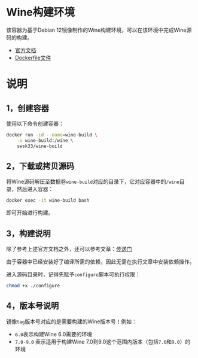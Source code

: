 # Wine构建环境

该容器为基于Debian 12镜像制作的Wine构建环境，可以在该环境中完成Wine源码的构建。

- [官方文档](https://wiki.winehq.org/Building_Wine)
- [Dockerfile文件](https://github.com/swsk33/dockerfiles-repo/blob/master/wine-build)

# 说明

## 1，创建容器

使用以下命令创建容器：

```bash
docker run -id --name=wine-build \
	-v wine-build:/wine \
	swsk33/wine-build
```

## 2，下载或拷贝源码

将Wine源码解压至数据卷`wine-build`对应的目录下，它对应容器中的`/wine`目录，然后进入容器：

```bash
docker exec -it wine-build bash
```

即可开始进行构建。

## 3，构建说明

除了参考上述官方文档之外，还可以参考文章：[传送门](https://juejin.cn/post/6989168468700430350#heading-8)

由于容器中已经安装好了编译所需的依赖，因此无需在执行文章中安装依赖操作。

进入源码目录时，记得先赋予`configure`脚本可执行权限：

```bash
chmod +x ./configure
```

## 4，版本号说明

镜像`tag`版本号对应的是需要构建的Wine版本号！例如：

- `6.0`表示构建Wine 6.0需要的环境
- `7.0-9.0` 表示适用于构建Wine 7.0到9.0这个范围内版本（包括`7.0`和`9.0`）的环境